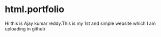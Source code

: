 # html.portfolio
Hi this is Ajay kumar reddy.This is my 1st and simple website which I am uploading in github
